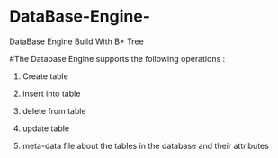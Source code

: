 # DataBase-Engine-
DataBase Engine Build With B+ Tree 

#The Database Engine supports the following operations :

1) Create table 

2) insert into table

3) delete from table 

4) update table 

5) meta-data file about the tables in the database and their attributes
